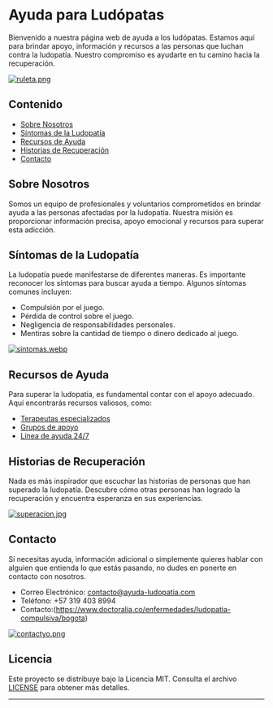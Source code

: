 
# Ayuda para Ludópatas

Bienvenido a nuestra página web de ayuda a los ludópatas. Estamos aquí para brindar apoyo, información y recursos a las personas que luchan contra la ludopatía. Nuestro compromiso es ayudarte en tu camino hacia la recuperación.

[![ruleta.png](https://i.postimg.cc/76p6RCwG/ruleta.png)](https://postimg.cc/TLJfL3yf)
## Contenido

- [Sobre Nosotros](#sobre-nosotros)
- [Síntomas de la Ludopatía](#síntomas-de-la-ludopatía)
- [Recursos de Ayuda](#recursos-de-ayuda)
- [Historias de Recuperación](#historias-de-recuperación)
- [Contacto](#contacto)

## Sobre Nosotros

Somos un equipo de profesionales y voluntarios comprometidos en brindar ayuda a las personas afectadas por la ludopatía. Nuestra misión es proporcionar información precisa, apoyo emocional y recursos para superar esta adicción.

## Síntomas de la Ludopatía

La ludopatía puede manifestarse de diferentes maneras. Es importante reconocer los síntomas para buscar ayuda a tiempo. Algunos síntomas comunes incluyen:

- Compulsión por el juego.
- Pérdida de control sobre el juego.
- Negligencia de responsabilidades personales.
- Mentiras sobre la cantidad de tiempo o dinero dedicado al juego.

[![sintomas.webp](https://i.postimg.cc/0jsMVtYK/sintomas.webp)](https://postimg.cc/vg0ZBtSG)

## Recursos de Ayuda

Para superar la ludopatía, es fundamental contar con el apoyo adecuado. Aquí encontrarás recursos valiosos, como:

- [Terapeutas especializados](enlace-terapeutas.md)
- [Grupos de apoyo](enlace-grupos-de-apoyo.md)
- [Línea de ayuda 24/7](enlace-línea-de-ayuda.md)

## Historias de Recuperación

Nada es más inspirador que escuchar las historias de personas que han superado la ludopatía. Descubre cómo otras personas han logrado la recuperación y encuentra esperanza en sus experiencias.

[![superacion.jpg](https://i.postimg.cc/pXxwQDF9/superacion.jpg)](https://postimg.cc/5j7KbQp1)

## Contacto

Si necesitas ayuda, información adicional o simplemente quieres hablar con alguien que entienda lo que estás pasando, no dudes en ponerte en contacto con nosotros.

- Correo Electrónico: contacto@ayuda-ludopatia.com
- Teléfono: +57 319 403 8994
- Contacto:(https://www.doctoralia.co/enfermedades/ludopatia-compulsiva/bogota)

[![contactyo.png](https://i.postimg.cc/bryN5dJp/contactyo.png)](https://postimg.cc/34qT48mc)

## Licencia

Este proyecto se distribuye bajo la Licencia MIT. Consulta el archivo [LICENSE](LICENSE.md) para obtener más detalles.

---



